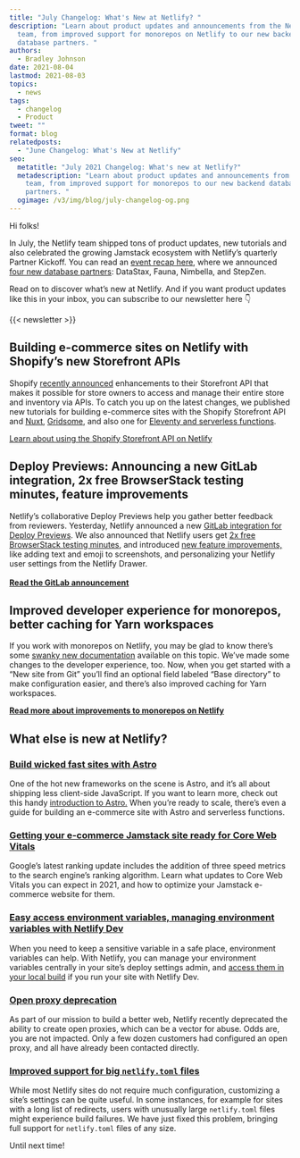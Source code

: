 ```yaml
---
title: "July Changelog: What's New at Netlify? "
description: "Learn about product updates and announcements from the Netlify
  team, from improved support for monorepos on Netlify to our new backend
  database partners. "
authors:
  - Bradley Johnson
date: 2021-08-04
lastmod: 2021-08-03
topics:
  - news
tags:
  - changelog
  - Product
tweet: ""
format: blog
relatedposts:
  - "June Changelog: What's New at Netlify"
seo:
  metatitle: "July 2021 Changelog: What's new at Netlify?"
  metadescription: "Learn about product updates and announcements from the Netlify
    team, from improved support for monorepos to our new backend database
    partners. "
  ogimage: /v3/img/blog/july-changelog-og.png
---
```

Hi folks!

In July, the Netlify team shipped tons of product updates, new tutorials and also celebrated the growing Jamstack ecosystem with Netlify’s quarterly Partner Kickoff. You can read an [event recap here](https://www.netlify.com/blog/2021/07/26/netlifys-partner-recap-q3-2021/), where we announced [four new database partners](https://www.netlify.com/blog/2021/07/20/netlify-adds-four-database-backend-partners-to-its-enterprise-tech-showcase/): DataStax, Fauna, Nimbella, and StepZen.

Read on to discover what’s new at Netlify. And if you want product updates like this in your inbox, you can subscribe to our newsletter here 👇

{{< newsletter >}}

## **Building e-commerce sites on Netlify with Shopify’s new Storefront APIs**

Shopify [recently announced](https://www.netlify.com/blog/2021/07/19/shopify-announces-enhanced-storefront-apis-a-first-look-with-gridsome-and-netlify/) enhancements to their Storefront API that makes it possible for store owners to access and manage their entire store and inventory via APIs. To catch you up on the latest changes, we published new tutorials for building e-commerce sites with the Shopify Storefront API and [Nuxt](https://www.netlify.com/blog/2021/07/21/building-an-e-commerce-site-with-nuxt-and-shopifys-new-storefront-cart-api-part-1/), [Gridsome](https://www.netlify.com/blog/2021/07/19/shopify-announces-enhanced-storefront-apis-a-first-look-with-gridsome-and-netlify/), and also one for [Eleventy and serverless functions](https://www.netlify.com/blog/2021/07/20/build-your-own-shop-with-the-shopify-storefront-api-eleventy-and-serverless-functions/). 

[Learn about using the Shopify Storefront API on Netlify](https://www.netlify.com/blog/2021/07/19/shopify-announces-enhanced-storefront-apis-a-first-look-with-gridsome-and-netlify/)

## **Deploy Previews: Announcing a new GitLab integration, 2x free BrowserStack testing minutes, feature improvements**

Netlify’s collaborative Deploy Previews help you gather better feedback from reviewers. Yesterday, Netlify announced a new [GitLab integration for Deploy Previews](https://www.netlify.com/blog/2021/08/03/new-netlify-integration-with-gitlab-for-fast-visual-feedback-on-deploy-previews/). We also announced that Netlify users get [2x free BrowserStack testing minutes](https://www.netlify.com/blog/2021/07/20/troubleshoot-qa-issues-faster-with-browserstack-and-deploy-previews/), and introduced [new feature improvements,](https://answers.netlify.com/t/collaborative-deploy-previews-improved-reviewer-signup-user-profile-settings-and-annotation-controls/40503) like adding text and emoji to screenshots, and personalizing your Netlify user settings from the Netlify Drawer. \
\
**[Read the GitLab announcement](https://www.netlify.com/blog/2021/08/03/new-netlify-integration-with-gitlab-for-fast-visual-feedback-on-deploy-previews/)**

## **Improved developer experience for monorepos, better caching for Yarn workspaces**

If you work with monorepos on Netlify, you may be glad to know there’s some [swanky new documentation](https://docs.netlify.com/configure-builds/common-configurations/monorepos/?_gl=1%2aysnbuz%2a_gcl_aw%2aR0NMLjE2MjUxNjc3NzAuQ2owS0NRanc1dVdHQmhDVEFSSXNBTDcwc0xMYmoyajR5dnFUOWc1MlRTSTRIOFY0UnpLMS1oa2dBV09IZjVIOEpHaXN1M3N4cjRMZk1hNGFBdFJQRUFMd193Y0I.&_ga=2.218366937.1125764212.1626707843-1785732219.1626471639&_gac=1.120443258.1625167770.Cj0KCQjw5uWGBhCTARIsAL70sLLbj2j4yvqT9g52TSI4H8V4RzK1-hkgAWOHf5H8JGisu3sxr4LfMa4aAtRPEALw_wcB) available on this topic. We’ve made some changes to the developer experience, too. Now, when you get started with a “New site from Git” you’ll find an optional field labeled “Base directory” to make configuration easier, and there’s also improved caching for Yarn workspaces. 

**[Read more about improvements to monorepos on Netlify](https://www.netlify.com/blog/2021/07/08/monorepos-on-netlify-how-docs-processes-led-to-developer-experience-improvements/)** 

## **What else is new at Netlify?**

### **[Build wicked fast sites with Astro](https://www.netlify.com/blog/2021/07/23/build-a-modern-shopping-site-with-astro-and-serverless-functions/)**

One of the hot new frameworks on the scene is Astro, and it’s all about shipping less client-side JavaScript. If you want to learn more, check out this handy [introduction to Astro.](https://www.netlify.com/blog/2021/07/08/build-wicked-fast-sites-with-astro-an-introduction/) When you’re ready to scale, there’s even a guide for building an e-commerce site with Astro and serverless functions. 

### **[Getting your e-commerce Jamstack site ready for Core Web Vitals](https://www.netlify.com/blog/2021/07/07/how-to-get-your-e-commerce-jamstack-site-ready-for-core-web-vitals/)**

Google’s latest ranking update includes the addition of three speed metrics to the search engine’s ranking algorithm. Learn what updates to Core Web Vitals you can expect in 2021, and how to optimize your Jamstack e-commerce website for them. 

### **[Easy access environment variables, managing environment variables with Netlify Dev](https://www.netlify.com/blog/2021/07/05/easy-access-environment-variables/)**

When you need to keep a sensitive variable in a safe place, environment variables can help. With Netlify, you can manage your environment variables centrally in your site’s deploy settings admin, and [access them in your local build](https://www.netlify.com/blog/2021/07/12/managing-environment-variables-from-your-terminal-with-netlify-cli/) if you run your site with Netlify Dev.

### **[Open proxy deprecation](https://answers.netlify.com/t/recent-change-open-proxy-deprecation/39921)**

As part of our mission to build a better web, Netlify recently deprecated the ability to create open proxies, which can be a vector for abuse. Odds are, you are not impacted. Only a few dozen customers had configured an open proxy, and all have already been contacted directly. <br>

### **[Improved support for big `netlify.toml` files ](https://answers.netlify.com/t/improved-support-for-big-netlify-toml-files/40038)**

While most Netlify sites do not require much configuration, customizing a site’s settings can be quite useful. In some instances, for example for sites with a long list of redirects, users with unusually large `netlify.toml` files might experience build failures. We have just fixed this problem, bringing full support for `netlify.toml` files of any size.

Until next time!